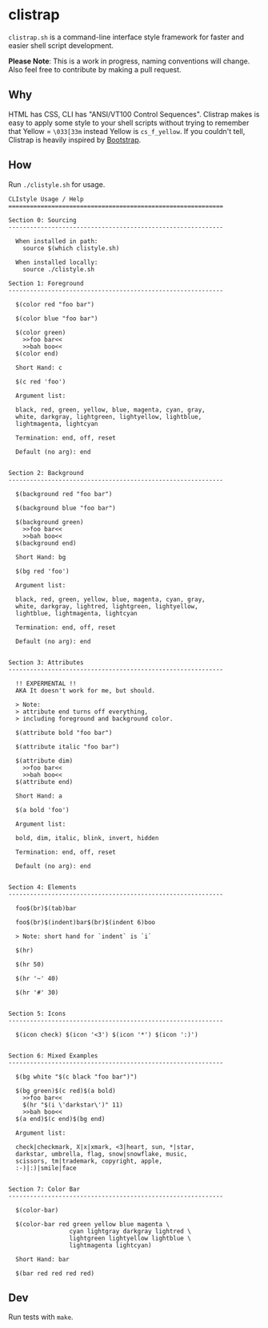 clistrap
========

`clistrap.sh` is a command-line interface style framework for faster and easier shell script development.

**Please Note**: This is a work in progress, naming conventions will change.  Also feel free to contribute by making a pull request.

## Why

HTML has CSS, CLI has "ANSI/VT100 Control Sequences".  Clistrap makes is easy to apply some style to your shell scripts without trying to remember that Yellow = `\033[33m` instead Yellow is `cs_f_yellow`. If you couldn't tell, Clistrap is heavily inspired by [Bootstrap](http://getbootstrap.com).

## How

Run `./clistyle.sh` for usage.
```
CLIstyle Usage / Help
============================================================

Section 0: Sourcing
------------------------------------------------------------

  When installed in path:
    source $(which clistyle.sh)

  When installed locally:
    source ./clistyle.sh

Section 1: Foreground
------------------------------------------------------------

  $(color red "foo bar")

  $(color blue "foo bar")

  $(color green)
    >>foo bar<<
    >>bah boo<<
  $(color end)

  Short Hand: c

  $(c red 'foo')

  Argument list:

  black, red, green, yellow, blue, magenta, cyan, gray,
  white, darkgray, lightgreen, lightyellow, lightblue,
  lightmagenta, lightcyan

  Termination: end, off, reset

  Default (no arg): end


Section 2: Background
------------------------------------------------------------

  $(background red "foo bar")

  $(background blue "foo bar")

  $(background green)
    >>foo bar<<
    >>bah boo<<
  $(background end)

  Short Hand: bg

  $(bg red 'foo')

  Argument list:

  black, red, green, yellow, blue, magenta, cyan, gray,
  white, darkgray, lightred, lightgreen, lightyellow,
  lightblue, lightmagenta, lightcyan

  Termination: end, off, reset

  Default (no arg): end


Section 3: Attributes
------------------------------------------------------------

  !! EXPERMENTAL !!
  AKA It doesn't work for me, but should.

  > Note:
  > attribute end turns off everything,
  > including foreground and background color.

  $(attribute bold "foo bar")

  $(attribute italic "foo bar")

  $(attribute dim)
    >>foo bar<<
    >>bah boo<<
  $(attribute end)

  Short Hand: a

  $(a bold 'foo')

  Argument list:

  bold, dim, italic, blink, invert, hidden

  Termination: end, off, reset

  Default (no arg): end


Section 4: Elements
------------------------------------------------------------

  foo$(br)$(tab)bar

  foo$(br)$(indent)bar$(br)$(indent 6)boo

  > Note: short hand for `indent` is `i`

  $(hr)

  $(hr 50)

  $(hr '~' 40)

  $(hr '#' 30)


Section 5: Icons
------------------------------------------------------------

  $(icon check) $(icon '<3') $(icon '*') $(icon ':)')


Section 6: Mixed Examples
------------------------------------------------------------

  $(bg white "$(c black "foo bar")")

  $(bg green)$(c red)$(a bold)
    >>foo bar<<
    $(hr "$(i \'darkstar\')" 11)
    >>bah boo<<
  $(a end)$(c end)$(bg end)

  Argument list:

  check|checkmark, X|x|xmark, <3|heart, sun, *|star,
  darkstar, umbrella, flag, snow|snowflake, music,
  scissors, tm|trademark, copyright, apple,
  :-)|:)|smile|face


Section 7: Color Bar
------------------------------------------------------------

  $(color-bar)

  $(color-bar red green yellow blue magenta \
                 cyan lightgray darkgray lightred \
                 lightgreen lightyellow lightblue \
                 lightmagenta lightcyan)

  Short Hand: bar

  $(bar red red red red)

```
## Dev

Run tests with `make`.

